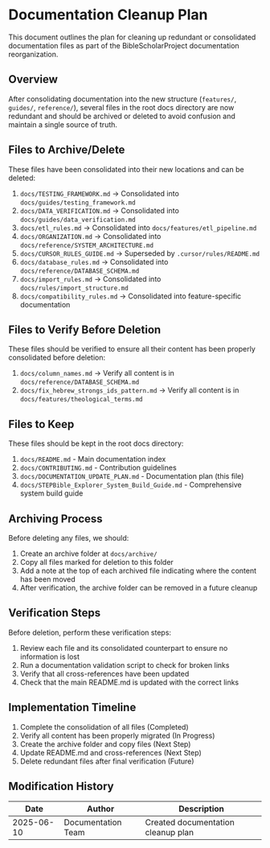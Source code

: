 # Documentation Cleanup Plan

This document outlines the plan for cleaning up redundant or consolidated documentation files as part of the BibleScholarProject documentation reorganization.

## Overview

After consolidating documentation into the new structure (`features/`, `guides/`, `reference/`), several files in the root docs directory are now redundant and should be archived or deleted to avoid confusion and maintain a single source of truth.

## Files to Archive/Delete

These files have been consolidated into their new locations and can be deleted:

1. `docs/TESTING_FRAMEWORK.md` → Consolidated into `docs/guides/testing_framework.md`
2. `docs/DATA_VERIFICATION.md` → Consolidated into `docs/guides/data_verification.md`
3. `docs/etl_rules.md` → Consolidated into `docs/features/etl_pipeline.md`
4. `docs/ORGANIZATION.md` → Consolidated into `docs/reference/SYSTEM_ARCHITECTURE.md`
5. `docs/CURSOR_RULES_GUIDE.md` → Superseded by `.cursor/rules/README.md`
6. `docs/database_rules.md` → Consolidated into `docs/reference/DATABASE_SCHEMA.md`
7. `docs/import_rules.md` → Consolidated into `docs/rules/import_structure.md`
8. `docs/compatibility_rules.md` → Consolidated into feature-specific documentation

## Files to Verify Before Deletion

These files should be verified to ensure all their content has been properly consolidated before deletion:

1. `docs/column_names.md` → Verify all content is in `docs/reference/DATABASE_SCHEMA.md`
2. `docs/fix_hebrew_strongs_ids_pattern.md` → Verify all content is in `docs/features/theological_terms.md`

## Files to Keep

These files should be kept in the root docs directory:

1. `docs/README.md` - Main documentation index
2. `docs/CONTRIBUTING.md` - Contribution guidelines
3. `docs/DOCUMENTATION_UPDATE_PLAN.md` - Documentation plan (this file)
4. `docs/STEPBible_Explorer_System_Build_Guide.md` - Comprehensive system build guide

## Archiving Process

Before deleting any files, we should:

1. Create an archive folder at `docs/archive/`
2. Copy all files marked for deletion to this folder
3. Add a note at the top of each archived file indicating where the content has been moved
4. After verification, the archive folder can be removed in a future cleanup

## Verification Steps

Before deletion, perform these verification steps:

1. Review each file and its consolidated counterpart to ensure no information is lost
2. Run a documentation validation script to check for broken links
3. Verify that all cross-references have been updated
4. Check that the main README.md is updated with the correct links

## Implementation Timeline

1. Complete the consolidation of all files (Completed)
2. Verify all content has been properly migrated (In Progress)
3. Create the archive folder and copy files (Next Step)
4. Update README.md and cross-references (Next Step)
5. Delete redundant files after final verification (Future)

## Modification History

| Date | Author | Description |
|------|--------|-------------|
| 2025-06-10 | Documentation Team | Created documentation cleanup plan 
